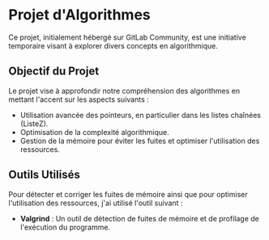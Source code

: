 # Projet d'Algorithmes

Ce projet, initialement hébergé sur GitLab Community, est une initiative temporaire visant à explorer divers concepts en algorithmique.

## Objectif du Projet

Le projet vise à approfondir notre compréhension des algorithmes en mettant l'accent sur les aspects suivants :
- Utilisation avancée des pointeurs, en particulier dans les listes chaînées (ListeZ).
- Optimisation de la complexité algorithmique.
- Gestion de la mémoire pour éviter les fuites et optimiser l'utilisation des ressources.

## Outils Utilisés

Pour détecter et corriger les fuites de mémoire ainsi que pour optimiser l'utilisation des ressources, j'ai utilisé l'outil suivant :
- **Valgrind** : Un outil de détection de fuites de mémoire et de profilage de l'exécution du programme.


